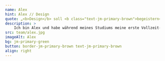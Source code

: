 ```yaml
---
name: Alex
hint: Alex // Design
quote: „<b>Design</b> soll <b class="text-jm-primary-brown">begeistern</b>, in Form und Funktion. Das ist immer wieder mein <b class="text-jm-primary-brown">Anspruch</b> und meine <b>Motivation</b>“
description: > 
    Ich bin Alex und habe während meines Studiums meine erste Vollzeit-Arbeitsstelle als Head of Content in einem Start-up im Bildungsbereich angetreten. Neben vielen praktischen Erfahrungen durfte ich dort vor allem zwei Dinge lernen: Es ist unglaublich belohnend, Neues zu erschaffen, und gute Lösungen erfordern nicht nur Kreativität, sondern auch Methodik, Zielstrebigkeit und Einsatz. Durch Kurse und Studium habe ich mich im Bereich UI/UX-Design spezialisiert und bin nun seit 5 Jahren in diesem Bereich aktiv. Bei JOTT.MEDIA setze ich meine Erfahrungen und mein Wissen ein, um benutzerfreundliche und innovative Designs zu entwickeln.
src: team/alex.jpg
imageAlt: Alex
bg: jm-primary-green
button: border-jm-primary-brown text-jm-primary-brown
align: right
---
```

